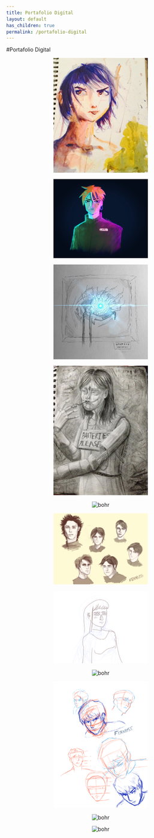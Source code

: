 ```yaml
---
title: Portafolio Digital
layout: default
has_children: true
permalink: /portafolio-digital
---
```

#Portafolio Digital
<p style="text-align:center;"><img src="../assets/images/1.jpeg" alt="bohr" style="height: 50%; width: 50%;"/></p>
<p style="text-align:center;"><img src="../assets/images/2.jpeg" alt="bohr" style="height: 50%; width: 50%;"/></p>
<p style="text-align:center;"><img src="../assets/images/3.jpeg" alt="bohr" style="height: 50%; width: 50%;"/></p>
<p style="text-align:center;"><img src="../assets/images/4.jpeg" alt="bohr" style="height: 50%; width: 50%;"/></p>
<p style="text-align:center;"><img src="../assets/images/5.jpeg" alt="bohr" style="height: 50%; width: 50%;"/></p>
<p style="text-align:center;"><img src="../assets/images/6.png" alt="bohr" style="height: 50%; width: 50%;"/></p>
<p style="text-align:center;"><img src="../assets/images/7.png" alt="bohr" style="height: 50%; width: 50%;"/></p>
<p style="text-align:center;"><img src="../assets/images/8.png" alt="bohr" style="height: 50%; width: 50%;"/></p>
<p style="text-align:center;"><img src="../assets/images/9.png" alt="bohr" style="height: 50%; width: 50%;"/></p>
<p style="text-align:center;"><img src="../assets/images/10.png" alt="bohr" style="height: 50%; width: 50%;"/></p>
<p style="text-align:center;"><img src="../assets/images/11.png" alt="bohr" style="height: 50%; width: 50%;"/></p>
